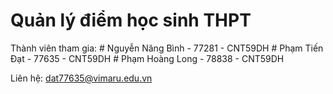 # Quản lý điểm học sinh THPT

Thành viên tham gia:
	# Nguyễn Năng Bình - 77281 - CNT59DH
	# Phạm Tiến Đạt - 77635 - CNT59DH
	# Phạm Hoàng Long - 78838 - CNT59DH

Liên hệ: dat77635@vimaru.edu.vn
